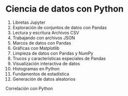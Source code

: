 # Ciencia de datos con Python

1. Libretas Jupyter
2. Exploración de conjuntos de datos con Pandas
3.  Lectura y escritura Archivos CSV
4.  Trabajando con archivos JSON
5.  Marcos de datos con Pandas 
6.  Gráficas con Matplotlib
7.  Limpieza de datos con Pandas y NumPy
8.  Trucos y características especiales de Pandas
9.  Visualización interactiva de datos
10. Histogramas en Python
11. Fundamentos de estadística
12. Generación de datos aleatorios

Correlación con Python